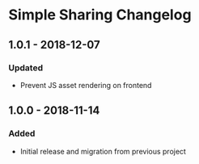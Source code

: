 # Simple Sharing Changelog

## 1.0.1 - 2018-12-07

### Updated
- Prevent JS asset rendering on frontend

## 1.0.0 - 2018-11-14

### Added
- Initial release and migration from previous project
